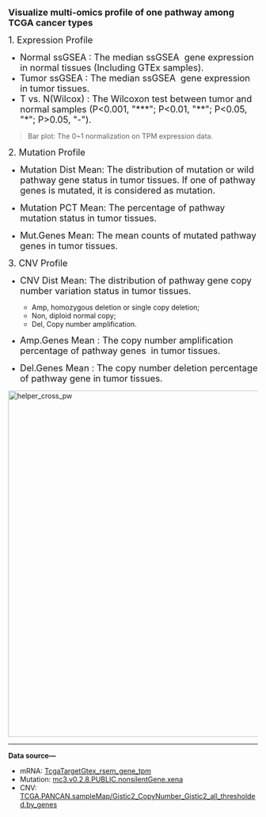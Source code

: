 <font size="4">**Visualize multi-omics profile of one pathway among TCGA cancer types** </font>

<font size="4">1. Expression Profile</font>

- <font size="4">Normal ssGSEA : The median ssGSEA  gene expression in normal tissues (Including GTEx samples).</font>
- <font size="4">Tumor ssGSEA :  The median ssGSEA  gene expression in tumor tissues.</font>
- <font size="4">T vs. N(Wilcox) : The Wilcoxon test between tumor and normal samples (P<0.001, "\*\*\*";  P<0.01, "\*\*";  P<0.05, "\*";  P>0.05, "-").</font>

> Bar plot: The 0~1 normalization on TPM expression data.



<font size="4">2. Mutation Profile</font>

- <font size="4">Mutation Dist Mean:  The distribution of mutation or wild pathway gene status in tumor tissues. If one of pathway genes is mutated, it is considered as mutation. </font>

- <font size="4">Mutation PCT Mean:  The percentage of pathway mutation status in tumor tissues.</font>

- <font size="4">Mut.Genes Mean:  The mean counts of mutated pathway genes in tumor tissues.</font>



<font size="4">3. CNV Profile</font>

- <font size="4">CNV Dist Mean: The distribution of pathway gene copy number variation status in tumor tissues.</font>
  - Amp, homozygous deletion or single copy deletion; 
  - Non, diploid normal copy; 
  - Del, Copy number amplification.


- <font size="4">Amp.Genes Mean : The copy number amplification percentage of pathway genes  in tumor tissues.</font>
- <font size="4">Del.Genes Mean : The copy number deletion percentage of pathway gene in tumor tissues.</font>



<img src="https://ucscxenashiny-1301043367.cos.ap-shanghai.myqcloud.com/Shiny-figures//helper_cross_pw.png" alt="helper_cross_pw"  width="700"/>



---

**Data source—**

- mRNA: [TcgaTargetGtex_rsem_gene_tpm](https://xenabrowser.net/datapages/?dataset=TcgaTargetGtex_rsem_gene_tpm&host=https://toil.xenahubs.net)
- Mutation: [mc3.v0.2.8.PUBLIC.nonsilentGene.xena](https://xenabrowser.net/datapages/?dataset=mc3.v0.2.8.PUBLIC.nonsilentGene.xena&host=https://pancanatlas.xenahubs.net)
- CNV: [TCGA.PANCAN.sampleMap/Gistic2_CopyNumber_Gistic2_all_thresholded.by_genes](https://xenabrowser.net/datapages/?dataset=TCGA.PANCAN.sampleMap/Gistic2_CopyNumber_Gistic2_all_thresholded.by_genes&host=https://tcga.xenahubs.net)



